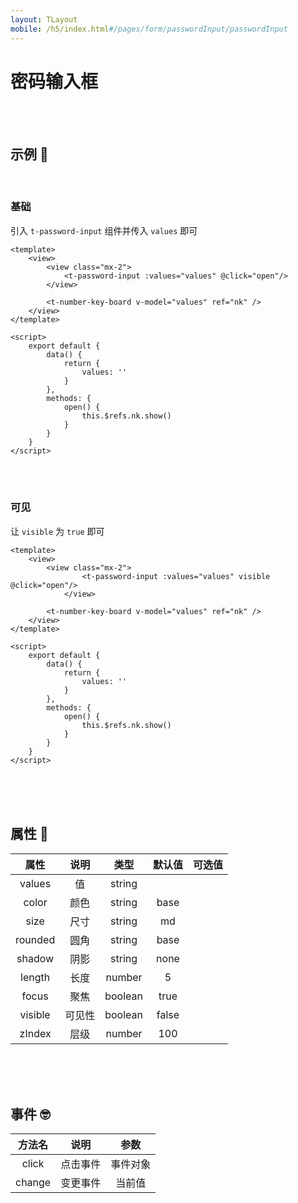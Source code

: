 ```yaml
---
layout: TLayout
mobile: /h5/index.html#/pages/form/passwordInput/passwordInput
---
```


# 密码输入框



<br />
<br />

## 示例 :thinking:

<br />

### 基础

引入 `t-password-input` 组件并传入 `values` 即可

```vue
<template>
	<view>
		<view class="mx-2">
            <t-password-input :values="values" @click="open"/>
        </view>

        <t-number-key-board v-model="values" ref="nk" />
	</view>
</template>

<script>
    export default {
        data() {
            return {
                values: ''
            }
        },
        methods: {
            open() {
                this.$refs.nk.show()
            }
        }
    }
</script>
```

<br />
<br />

### 可见

让 `visible` 为 `true` 即可

```vue
<template>
	<view>
		<view class="mx-2">
				<t-password-input :values="values" visible @click="open"/>
			</view>

        <t-number-key-board v-model="values" ref="nk" />
	</view>
</template>

<script>
    export default {
        data() {
            return {
                values: ''
            }
        },
        methods: {
            open() {
                this.$refs.nk.show()
            }
        }
    }
</script>
```

<br />
<br />
<br />

## 属性 :monocle_face:

|  属性   |  说明  |  类型   | 默认值 |      可选值       |
| :-----: | :----: | :-----: | :----: | :---------------: |
| values  |   值   | string  |        |                   |
|  color  |  颜色  | string  |  base  |  <t-doc-color />  |
|  size   |  尺寸  | string  |   md   |  <t-doc-size />   |
| rounded |  圆角  | string  |  base  | <t-doc-rounded /> |
| shadow  |  阴影  | string  |  none  | <t-doc-shadow />  |
| length  |  长度  | number  |   5    |                   |
|  focus  |  聚焦  | boolean |  true  |   <t-doc-boo />   |
| visible | 可见性 | boolean | false  |   <t-doc-boo />   |
| zIndex  |  层级  | number  |  100   |                   |

<br />
<br />
<br />

## 事件 :nerd_face:

| 方法名 |   说明   |   参数   |
| :----: | :------: | :------: |
| click  | 点击事件 | 事件对象 |
| change | 变更事件 |  当前值  |

<br />
<br />
<br />

